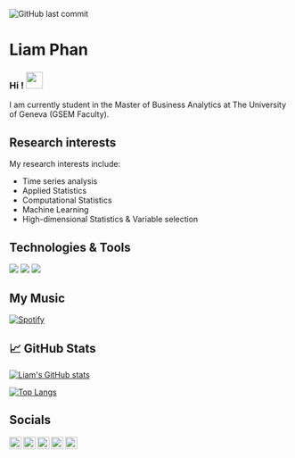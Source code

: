 ![GitHub last commit](https://img.shields.io/github/last-commit/lionelvoirol/lionelvoirol) 

# Liam Phan

### Hi ! <img src="https://raw.githubusercontent.com/MartinHeinz/MartinHeinz/master/wave.gif" width="30px">

I am currently student in the Master of Business Analytics at The University of Geneva (GSEM Faculty).

## Research interests
My research interests include:
  - Time series analysis
  - Applied Statistics
  - Computational Statistics
  - Machine Learning
  - High-dimensional Statistics & Variable selection

## Technologies & Tools
![](https://img.shields.io/badge/Editor-RStudio-informational?style=flat&logo=RStudio&logoColor=white&color=2bbc8a)
![](https://img.shields.io/badge/Code-R-informational?style=flat&logo=R&logoColor=white&color=2bbc8a)
![](https://img.shields.io/badge/Code-Python-informational?style=flat&logo=python&logoColor=white&color=2bbc8a)

## My Music
[![Spotify](https://www.google.com/url?sa=i&url=https%3A%2F%2Fopen.spotify.com%2Fartist%2F4HIb6xhqfXDro0hkpwILwR&psig=AOvVaw0Xh1VvHPF95hey_v5UBnI4&ust=1678876451613000&source=images&cd=vfe&ved=0CBAQjRxqFwoTCNi5waac2_0CFQAAAAAdAAAAABAD)](https://open.spotify.com/artist/4HIb6xhqfXDro0hkpwILwR?si=UWZKeM9PSEqe-9rzpOU5rg)

## &#x1f4c8; GitHub Stats

[![Liam's GitHub stats](https://github-readme-stats.vercel.app/api?username=liamphanmusic&show_icons=true)](https://github.com/anuraghazra/github-readme-stats)

[![Top Langs](https://github-readme-stats.vercel.app/api/top-langs/?username=liamphanmusic)](https://github.com/anuraghazra/github-readme-stats)

## Socials
<a href="https://ch.linkedin.com/in/liamphanmusic">
  <img align="left" alt="Liam's LinkedIN" width="22px" src="https://raw.githubusercontent.com/peterthehan/peterthehan/master/assets/linkedin.svg" />
</a>

<a href="https://github.com/liamphanmusic">
  <img align="left" alt="Liam's Github" width="22px" src="https://github.com/peterthehan/peterthehan/blob/main/assets/discord.svg" />
</a>

<a href="https://open.spotify.com/artist/4HIb6xhqfXDro0hkpwILwR?si=JkNxh7NXQmWXZzXrTE0D1A&nd=1">
  <img align="left" alt="Liam's Youtube" width="22px" src="https://upload.wikimedia.org/wikipedia/commons/1/19/Spotify_logo_without_text.svg" />
</a>

<a href="https://www.youtube.com/channel/UCrB02GT9BOLUtBdBBgZ5GEA?view_as=subscriber">
  <img align="left" alt="Liam's Youtube" width="22px" src="https://github.com/peterthehan/peterthehan/blob/main/assets/youtube.svg" />
</a>

<a href="https://twitter.com/liamphanmusic">
  <img align="left" alt="Liam's Youtube" width="22px" src="https://github.com/peterthehan/peterthehan/blob/main/assets/twitter.svg" />
</a>



